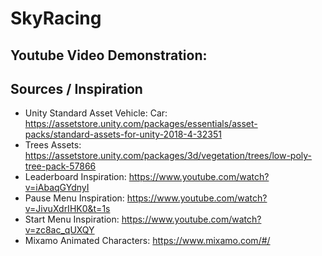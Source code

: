 # SkyRacing
## Youtube Video Demonstration: 

## Sources / Inspiration
- Unity Standard Asset Vehicle: Car: https://assetstore.unity.com/packages/essentials/asset-packs/standard-assets-for-unity-2018-4-32351
- Trees Assets: https://assetstore.unity.com/packages/3d/vegetation/trees/low-poly-tree-pack-57866
- Leaderboard Inspiration: https://www.youtube.com/watch?v=iAbaqGYdnyI
- Pause Menu Inspiration: https://www.youtube.com/watch?v=JivuXdrIHK0&t=1s
- Start Menu Inspiration: https://www.youtube.com/watch?v=zc8ac_qUXQY
- Mixamo Animated Characters: https://www.mixamo.com/#/
